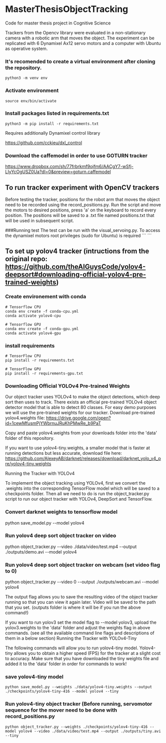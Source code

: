 # MasterThesisObjectTracking

Code for master thesis project in Cognitive Science

Trackers from the Opencv library were evaluated in a non-stationary camera with a robotic arm that moves the object. The experiment can be replicated with 6 Dynamixel Ax12 servo motors and a computer with Ubuntu as operative system.

### It's recomended to create a virtual environment after cloning the repository.
```
python3 -m venv env
```
### Activate environment
```
source env/bin/activate
```
### Install packages listed in requirements.txt
```
python3 -m pip install -r requirements.txt
```
Requires additionally 
Dynamixel control library

https://github.com/cckieu/dxl_control

### Download the caffemodel in order to use GOTURN tracker
https://www.dropbox.com/sh/77frbrkmf9ojfm6/AACgY7-wSfj-LIyYcOgUSZ0Ua?dl=0&preview=goturn.caffemodel

## To run tracker experiment with OpenCV trackers
Before testing the tracker, positions for the robot arm that moves the object need to be recorded using the record_positions.py. Run the script and move the motors to desired positions, press 'a' on the keyboard to record every position. The positions will be saved to a .txt file named positions.txt that will be used in subsequent script.

###Running test
The test can be run with the visual_servoing.py. To access the dynamixel motors root privileges (sudo for Ubuntu) is required
´´´
´´´


## To set up yolov4 tracker (intructions from the original repo: https://github.com/theAIGuysCode/yolov4-deepsort#downloading-official-yolov4-pre-trained-weights)
### Create environement with conda 
```
# Tensorflow CPU
conda env create -f conda-cpu.yml
conda activate yolov4-cpu

# Tensorflow GPU
conda env create -f conda-gpu.yml
conda activate yolov4-gpu
```
### install requirements
```
# TensorFlow CPU
pip install -r requirements.txt

# TensorFlow GPU
pip install -r requirements-gpu.txt

```
### Downloading Official YOLOv4 Pre-trained Weights

Our object tracker uses YOLOv4 to make the object detections, which deep sort then uses to track. There exists an official pre-trained YOLOv4 object detector model that is able to detect 80 classes. For easy demo purposes we will use the pre-trained weights for our tracker. Download pre-trained yolov4.weights file: https://drive.google.com/open?id=1cewMfusmPjYWbrnuJRuKhPMwRe_b9PaT

Copy and paste yolov4.weights from your downloads folder into the 'data' folder of this repository.

If you want to use yolov4-tiny.weights, a smaller model that is faster at running detections but less accurate, download file here: https://github.com/AlexeyAB/darknet/releases/download/darknet_yolo_v4_pre/yolov4-tiny.weights

Running the Tracker with YOLOv4

To implement the object tracking using YOLOv4, first we convert the .weights into the corresponding TensorFlow model which will be saved to a checkpoints folder. Then all we need to do is run the object_tracker.py script to run our object tracker with YOLOv4, DeepSort and TensorFlow.

### Convert darknet weights to tensorflow model
python save_model.py --model yolov4 

### Run yolov4 deep sort object tracker on video
python object_tracker.py --video ./data/video/test.mp4 --output ./outputs/demo.avi --model yolov4

### Run yolov4 deep sort object tracker on webcam (set video flag to 0)
python object_tracker.py --video 0 --output ./outputs/webcam.avi --model yolov4



The output flag allows you to save the resulting video of the object tracker running so that you can view it again later. Video will be saved to the path that you set. (outputs folder is where it will be if you run the above command!)

If you want to run yolov3 set the model flag to --model yolov3, upload the yolov3.weights to the 'data' folder and adjust the weights flag in above commands. (see all the available command line flags and descriptions of them in a below section)
Running the Tracker with YOLOv4-Tiny

The following commands will allow you to run yolov4-tiny model. Yolov4-tiny allows you to obtain a higher speed (FPS) for the tracker at a slight cost to accuracy. Make sure that you have downloaded the tiny weights file and added it to the 'data' folder in order for commands to work!

### save yolov4-tiny model
```
python save_model.py --weights ./data/yolov4-tiny.weights --output ./checkpoints/yolov4-tiny-416 --model yolov4 --tiny
```
### Run yolov4-tiny object tracker (Before running, servomotor sequence for the mover need to be done with record_positions.py
```
python object_tracker.py --weights ./checkpoints/yolov4-tiny-416 --model yolov4 --video ./data/video/test.mp4 --output ./outputs/tiny.avi --tiny
```
